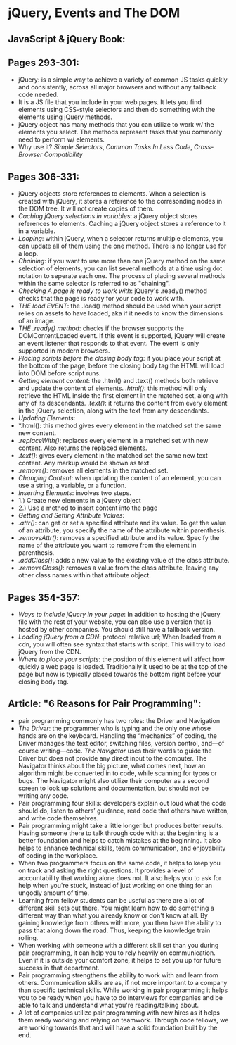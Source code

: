 # jQuery, Events and The DOM

## JavaScript & jQuery Book:
## Pages 293-301:
- jQuery: is a simple way to achieve a variety of common JS tasks quickly and consistently, across all major browsers and without any fallback code needed.
- It is a JS file that you include in your web pages. It lets you find elements using CSS-style selectors and then do something with the elements using jQuery methods.
- jQuery object has many methods that you can utilize to work w/ the elements you select. The methods represent tasks that you commonly need to perform w/ elements.
- Why use it? *Simple Selectors*, *Common Tasks In Less Code*, *Cross-Browser Compatibility*
## Pages 306-331:
- jQuery objects store references to elements. When a selection is created with jQuery, it stores a reference to the corresonding nodes in the DOM tree. It will not create copies of them. 
- *Caching jQuery selections in variables*: a jQuery object stores references to elements. Caching a jQuery object stores a reference to it in a variable. 
- *Looping*: within jQuery, when a selector returns multiple elements, you can update all of them using the one method. There is no longer use for a loop. 
- *Chaining*: if you want to use more than one jQuery method on the same selection of elements, you can list several methods at a time using dot notation to seperate each one. The process of placing several methods within the same selector is referred to as "chaining".
- *Checking A page is ready to work with*: jQuery's .ready() method checks that the page is ready for your code to work with. 
- *THE load EVENT*: the .load() method should be used when your script relies on assets to have loaded, aka if it needs to know the dimensions of an image.
- *THE .ready() method*: checks if the browser supports the DOMContentLoaded event. If this event is supported, jQuery will create an event listener that responds to that event. The event is only supported in modern browsers.
- *Placing scripts before the closing body tag*: if you place your script at the bottom of the page, before the closing body tag the HTML will load into DOM before script runs.
- *Getting element content*: the .html() and .text() methods both retrieve and update the content of elements. *.html()*: this method will only retrieve the HTML inside the first element in the matched set, along with any of its descendants. *.text()*: it returns the content from every element in the jQuery selection, along with the text from any descendants.
- *Updating Elements*: 
- *.html(): this method gives every element in the matched set the same new content.
- *.replaceWith()*: replaces every element in a matched set with new content. Also returns the replaced elements.
- *.text()*: gives every element in the matched set the same new text content. Any markup would be shown as text.
- *.remove()*: removes all elements in the matched set.
- *Changing Content*: when updating the content of an element, you can use a string, a variable, or a function.
- *Inserting Elements*: involves two steps. 
- 1.) Create new elements in a jQuery object
- 2.) Use a method to insert content into the page
- *Getting and Setting Attribute Values*: 
- *.attr()*: can get or set a specified attribute and its value. To get the value of an attribute, you specify the name of the attribute within parenthesis.
- *.removeAttr()*: removes a specified attribute and its value. Specify the name of the attribute you want to remove from the element in parenthesis.
- *.addClass()*: adds a new value to the existing value of the class attribute.
- *.removeClass()*: removes a value from the class attribute, leaving any other class names within that attribute object.
## Pages 354-357:
- *Ways to include jQuery in your page*: In addition to hosting the jQuery file with the rest of your website, you can also use a version that is hosted by other companies. You should still have a fallback version. 
- *Loading jQuery from a CDN*: protocol relative url; When loaded from a cdn, you will often see syntax that starts with script. This will try to load jQuery from the CDN. 
- *Where to place your scripts*: the position of this element will affect how quickly a web page is loaded. Traditionally it used to be at the top of the page but now is typically placed towards the bottom right before your closing body tag.
## Article: "6 Reasons for Pair Programming":
- pair programming commonly has two roles: the Driver and Navigation
- *The Driver*: the programmer who is typing and the only one whose hands are on the keyboard. Handling the “mechanics” of coding, the Driver manages the text editor, switching files, version control, and—of course writing—code. *The Navigator* uses their words to guide the Driver but does not provide any direct input to the computer. The Navigator thinks about the big picture, what comes next, how an algorithm might be converted in to code, while scanning for typos or bugs. The Navigator might also utilize their computer as a second screen to look up solutions and documentation, but should not be writing any code.
- Pair programming four skills: developers explain out loud what the code should do, listen to others’ guidance, read code that others have written, and write code themselves.
- Pair programming might take a little longer but produces better results. Having someone there to talk through code with at the beginning is a better foundation and helps to catch mistakes at the beginning. It also helps to enhance technical skills, team communication, and enjoyability of coding in the workplace.
- When two programmers focus on the same code, it helps to keep you on track and asking the right questions. It provides a level of accountability that working alone does not. It also helps you to ask for help when you're stuck, instead of just working on one thing for an ungodly amount of time.
- Learning from fellow students can be useful as there are a lot of different skill sets out there. You might learn how to do something a different way than what you already know or don't know at all. By gaining knowledge from others with more, you then have the ability to pass that along down the road. Thus, keeping the knowledge train rolling.
- When working with someone with a different skill set than you during pair programming, it can help you to rely heavily on communication. Even if it is outside your comfort zone, it helps to set you up for future success in that department.
- Pair programming strengthens the ability to work with and learn from others. Communication skills are as, if not more important to a company than specific technical skills. While working in pair programming it helps you to be ready when you have to do interviews for companies and be able to talk and understand what you're reading/talking about.
- A lot of companies utilize pair programming with new hires as it helps them ready working and relying on teamwork. Through code fellows, we are working towards that and will have a solid foundation built by the end.